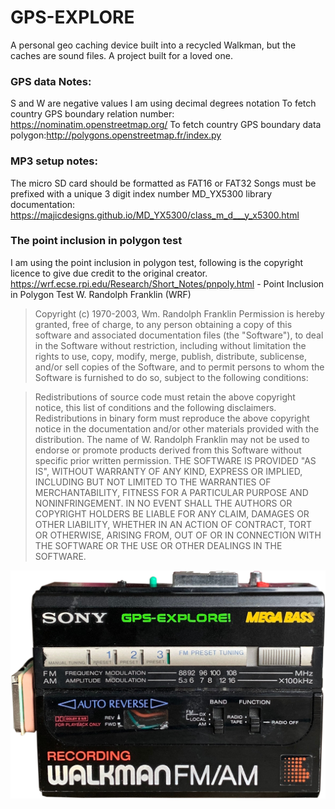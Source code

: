 # GPS-EXPLORE
A personal geo caching device built into a recycled Walkman, but the caches are sound files. A project built for a loved one.

### GPS data Notes:
S and W are negative values
I am using decimal degrees notation
To fetch country GPS boundary relation number: https://nominatim.openstreetmap.org/
To fetch country GPS boundary data polygon:http://polygons.openstreetmap.fr/index.py

### MP3 setup notes:
The micro SD card should be formatted as FAT16 or FAT32
Songs must be prefixed with a unique 3 digit index number
MD_YX5300 library documentation: https://majicdesigns.github.io/MD_YX5300/class_m_d___y_x5300.html

### The point inclusion in polygon test
I am using the point inclusion in polygon test, following is the copyright licence to give due credit to the original creator.
https://wrf.ecse.rpi.edu/Research/Short_Notes/pnpoly.html - Point Inclusion in Polygon Test W. Randolph Franklin (WRF)
   
> Copyright (c) 1970-2003, Wm. Randolph Franklin
> Permission is hereby granted, free of charge, to any person obtaining a copy of this software and associated
documentation files (the "Software"), to deal in the Software without restriction, including without limitation
the rights to use, copy, modify, merge, publish, distribute, sublicense, and/or sell copies of the Software, and
to permit persons to whom the Software is furnished to do so, subject to the following conditions:

> Redistributions of source code must retain the above copyright notice, this list of conditions and the following disclaimers.
Redistributions in binary form must reproduce the above copyright notice in the documentation and/or other materials provided with the distribution.
        The name of W. Randolph Franklin may not be used to endorse or promote products derived from this Software without specific prior written permission.
        THE SOFTWARE IS PROVIDED "AS IS", WITHOUT WARRANTY OF ANY KIND, EXPRESS OR IMPLIED, INCLUDING BUT NOT LIMITED TO THE WARRANTIES OF MERCHANTABILITY,
        FITNESS FOR A PARTICULAR PURPOSE AND NONINFRINGEMENT. IN NO EVENT SHALL THE AUTHORS OR COPYRIGHT HOLDERS BE LIABLE FOR ANY CLAIM, DAMAGES OR OTHER
        LIABILITY, WHETHER IN AN ACTION OF CONTRACT, TORT OR OTHERWISE, ARISING FROM, OUT OF OR IN CONNECTION WITH THE SOFTWARE OR THE USE OR OTHER DEALINGS
        IN THE SOFTWARE.

![Screenshot](walkman_squared.png)
